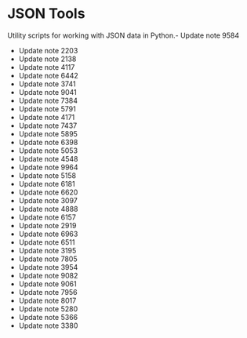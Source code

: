 # JSON Tools

Utility scripts for working with JSON data in Python.- Update note 9584
- Update note 2203
- Update note 2138
- Update note 4117
- Update note 6442
- Update note 3741
- Update note 9041
- Update note 7384
- Update note 5791
- Update note 4171
- Update note 7437
- Update note 5895
- Update note 6398
- Update note 5053
- Update note 4548
- Update note 9964
- Update note 5158
- Update note 6181
- Update note 6620
- Update note 3097
- Update note 4888
- Update note 6157
- Update note 2919
- Update note 6963
- Update note 6511
- Update note 3195
- Update note 7805
- Update note 3954
- Update note 9082
- Update note 9061
- Update note 7956
- Update note 8017
- Update note 5280
- Update note 5366
- Update note 3380
